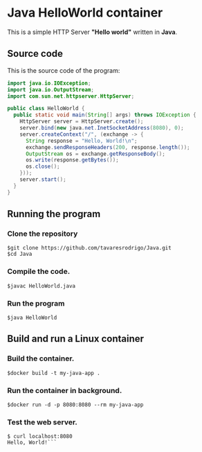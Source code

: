 # Java HelloWorld container  

This is a simple HTTP Server **"Hello world"** written in **Java**.

## Source code

This is the source code of the program:

```java
import java.io.IOException;
import java.io.OutputStream;
import com.sun.net.httpserver.HttpServer;

public class HelloWorld {
  public static void main(String[] args) throws IOException {
    HttpServer server = HttpServer.create();
    server.bind(new java.net.InetSocketAddress(8080), 0);
    server.createContext("/", (exchange -> {
      String response = "Hello, World!\n";
      exchange.sendResponseHeaders(200, response.length());
      OutputStream os = exchange.getResponseBody();
      os.write(response.getBytes());
      os.close();
    }));
    server.start();
  }
}
```


## Running the program 

### Clone the repository 
```console
$git clone https://github.com/tavaresrodrigo/Java.git
$cd Java
```

### Compile the code.

```console
$javac HelloWorld.java
```

### Run the program

```console
$java HelloWorld
```

## Build and run a Linux container

### Build the container.

```console
$docker build -t my-java-app .
```

### Run the container in background.

```console
$docker run -d -p 8080:8080 --rm my-java-app
```

### Test the web server.

```console 
$ curl localhost:8080
Hello, World!``` 
```